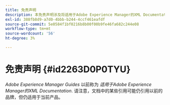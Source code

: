 ```yaml
---
title: 免责声明
description: 本免责声明涉及将适用于Adobe Experience Manager的XML Documentation的产品名称更改为AEM Guides
exl-id: 388fb8d9-a7d0-4bbb-b244-4ccf461eafdf
source-git-commit: 5e0584f1bf0216b8b00f00b9fe46fa682c244e08
workflow-type: tm+mt
source-wordcount: '56'
ht-degree: 3%

---
```


# 免责声明 {#id2263D0P0TYU}

*Adobe Experience Manager Guides* 以前称为 *适用于Adobe Experience Manager的XML Documentation*. 请注意，文档中的某些引用可能仍引用以前的品牌，但仍适用于当前产品。
